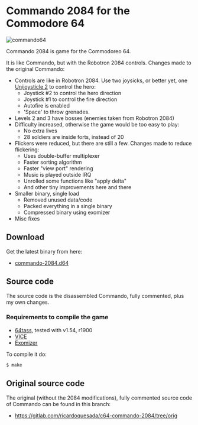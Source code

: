 # Commando 2084 for the Commodore 64

![commando64](https://lh3.googleusercontent.com/CYbhcN1rpUhmLYNjEJ1w2DxtG3BkMeSQivqskxLK_rCTjKBnLBx7NkcdiBmSv_jQO3F6XWBgF4CcEd3vuuD8v5Tt-2_hxgNaQTSJWNAdHLd1vbYC673Ut_IE0uCMeJ0U-NVQNpo7IZQ=-no)

Commando 2084 is game for the Commodoreo 64.

It is like Commando, but with the Robotron 2084 controls. Changes made to the original Commando:

* Controls are like in Robotron 2084. Use two joysicks, or better yet, one [Unijoysticle 2][unijoysticle] to control the hero:
  * Joystick #2 to control the hero direction
  * Joystick #1 to control the fire direction
  * Autofire is enabled
  * 'Space' to throw grenades.
* Levels 2 and 3 have bosses (enemies taken from Robotron 2084)
* Difficulty increased, otherwise the game would be too easy to play:
  * No extra lives
  * 28 soldiers are inside forts, instead of 20
* Flickers were reduced, but there are still a few. Changes made to reduce flickering:
  * Uses double-buffer multiplexer
  * Faster sorting algorithm
  * Faster "view port" rendering
  * Music is played outside IRQ
  * Unrolled some functions like "apply delta"
  * And other tiny improvements here and there
* Smaller binary, single load
  * Removed unused data/code
  * Packed everything in a single binary
  * Compressed binary using exomizer
* Misc fixes

[unijoysticle]: https://retro.moe/unijoysticle2/

## Download

Get the latest binary from here:

* [commando-2084.d64][d64]

[d64]: https://gitlab.com/ricardoquesada/c64-commando-2084/blob/master/bin/commando-2084.d64

## Source code

The source code is the disassembled Commando, fully commented, plus my own
changes.

### Requirements to compile the game

* [64tass][64tass], tested with v1.54, r1900
* [VICE][vice]
* [Exomizer][exomizer]

To compile it do:

```sh
$ make
```

[64tass]: http://tass64.sourceforge.net/
[vice]: http://vice-emu.sourceforge.net/
[exomizer]: https://bitbucket.org/magli143/exomizer/wiki/Home

## Original source code

The original (without the 2084 modifications), fully commented source code of
Commando can be found in this branch:

* https://gitlab.com/ricardoquesada/c64-commando-2084/tree/orig
